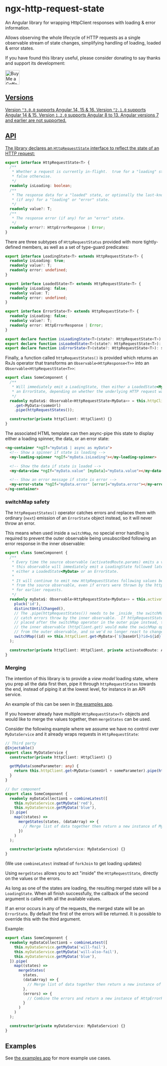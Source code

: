 # ngx-http-request-state

An Angular library for wrapping HttpClient responses with loading & error information.

Allows observing the whole lifecycle of HTTP requests as a single observable stream
of state changes, simplifying handling of loading, loaded & error states.

If you have found this library useful, please consider donating to say thanks and
support its development:

<a href='https://ko-fi.com/daicodes' target='_blank'><img height='35' style='border:0px;height:46px;' src='https://az743702.vo.msecnd.net/cdn/kofi3.png?v=0' border='0' alt='Buy Me a Coffee at ko-fi.com' />

## Versions

Version `^3.0.0` supports Angular 14, 15 & 16.
Version `^2.1.0` supports Angular 14 & 15.
Version `1.2.0` supports Angular 8 to 13.
Angular versions 7 and earlier are not supported.

## API

The library declares an `HttpRequestState` interface to reflect the state of an HTTP
request:

```typescript
export interface HttpRequestState<T> {
  /**
   * Whether a request is currently in-flight.  true for a "loading" state,
   * false otherwise.
   */
  readonly isLoading: boolean;
  /**
   * The response data for a "loaded" state, or optionally the last-known data
   * (if any) for a "loading" or "error" state.
   */
  readonly value?: T;
  /**
   * The response error (if any) for an "error" state.
   */
  readonly error?: HttpErrorResponse | Error;
}
```

There are three subtypes of `HttpRequestStatus` provided with more tightly-defined members,
as well as a set of type-guard predicates:

```typescript
export interface LoadingState<T> extends HttpRequestState<T> {
  readonly isLoading: true;
  readonly value?: T;
  readonly error: undefined;
}

export interface LoadedState<T> extends HttpRequestState<T> {
  readonly isLoading: false;
  readonly value: T;
  readonly error: undefined;
}

export interface ErrorState<T> extends HttpRequestState<T> {
  readonly isLoading: false;
  readonly value?: T;
  readonly error: HttpErrorResponse | Error;
}

export declare function isLoadingState<T>(state?: HttpRequestState<T>): state is LoadingState<T>;
export declare function isLoadedState<T>(state?: HttpRequestState<T>): state is LoadedState<T>;
export declare function isErrorState<T>(state?: HttpRequestState<T>): state is ErrorState<T>;
```

Finally, a function called `httpRequestStates()` is provided which returns an RxJs operator
that transforms an `Observable<HttpResponse<T>>` into an `Observable<HttpRequestState<T>>`:

```typescript
export class SomeComponent {
  /**
   * Will immediately emit a LoadingState, then either a LoadedState<MyData> or
   * an ErrorState, depending on whether the underlying HTTP request was successful.
   */
  readonly myData$: Observable<HttpRequestState<MyData>> = this.httpClient
    .get<MyData>(someUrl)
    .pipe(httpRequestStates());

  constructor(private httpClient: HttpClient) {}
}
```

The associated HTML template can then async-pipe this state to display either a loading
spinner, the data, or an error state:

```html
<ng-container *ngIf="myData$ | async as myData">
  <!-- Show a spinner if state is loading -->
  <my-loading-spinner *ngIf="myData.isLoading"></my-loading-spinner>

  <!-- Show the data if state is loaded -->
  <my-data-view *ngIf="myData.value" [myData]="myData.value"></my-data-view>

  <!-- Show an error message if state is error -->
  <my-error-state *ngIf="myData.error" [error]="myData.error"></my-error-state>
</ng-container>
```

### switchMap safety

The `httpRequestStates()` operator catches errors and replaces them with ordinary (`next`) emission of
an `ErrorState` object instead, so it will never throw an error.

This means when used inside a `switchMap`, no special error handling is required to prevent the outer
observable being unsubscribed following an error response in the inner observable:

```typescript
export class SomeComponent {
  /**
   * Every time the source observable (activatedRoute.params) emits a value,
   * this observable will immediately emit a LoadingState followed later by
   * either a LoadedState<MyData> or an ErrorState.
   *
   * It will continue to emit new HttpRequestStates following values being emitted
   * from the source observable, even if errors were thrown by the http client
   * for earlier requests.
   */
  readonly myData$: Observable<HttpRequestState<MyData>> = this.activatedRoute.params.pipe(
    pluck('id'),
    distinctUntilChanged(),
    // The .pipe(httpRequestStates()) needs to be _inside_ the switchMap so that it can
    // catch errors throw by the inner observable.  If httpRequestStates() was just
    // placed after the switchMap operator in the outer pipe instead, then an error from
    // the inner observable (httpClient.get) would make the swichMap operator unsubcribe
    // from the outer observable, and so we'd no longer react to changes in the route params.
    switchMap((id) => this.httpClient.get<MyData>(`${baseUrl}?id=${id}`).pipe(httpRequestStates()))
  );

  constructor(private httpClient: HttpClient, private activatedRoute: ActivatedRoute) {}
}
```

### Merging

The intention of this library is to provide a _view model_ loading state, where you prep all the data
first then, pipe it through `httpRequestStates` towards the end, instead of piping it at the lowest level,
for instance in an API service.

An example of this can be seen in [the examples app](https://github.com/daiscog/ngx-http-request-state/tree/main/apps/examples/src/app/multiple-data-sources/container/multiple-sources-container.component.ts).

If you however already have multiple `HttpRequestState<T>` objects and would like to merge the values together,
then `mergeStates` can be used.

Consider the following example where we assume we have no control over `MyDataService` and it already wraps requests in `HttpRequestState`:

```typescript
// Third party
@Injectable()
export class MyDataService {
  constructor(private httpClient: HttpClient) {}

  getMyData(someParameter: any) {
    return this.httpClient.get<MyData>(someUrl + someParameter).pipe(httpRequestStates());
  }
}

// Our component
export class SomeComponent {
  readonly myDataCollection$ = combineLatest([
    this.myDataService.getMyData('red'),
    this.myDataService.getMyData('blue'),
  ]).pipe(
    map((states) =>
      mergeStates(states, (dataArray) => {
        // Merge list of data together then return a new instance of MyData
      })
    )
  );

  constructor(private myDataService: MyDataService) {}
}
```

(We use `combineLatest` instead of `forkJoin` to get loading updates)

Using `mergeStates` allows you to act "inside" the `HttpRequestState`, directly on the values or the errors.

As long as one of the states are loading, the resulting merged state will be a `LoadingState`.
When all finish successfully, the callback of the second argument is called with all the available values.

If an error occurs in any of the requests, the merged state will be an `ErrorState`.
By default the first of the errors will be returned.
It is possible to override this with the third argument.

Example:

```typescript
export class SomeComponent {
  readonly myDataCollection$ = combineLatest([
    this.myDataService.getMyData('will-fail'),
    this.myDataService.getMyData('will-also-fail'),
    this.myDataService.getMyData('blue'),
  ]).pipe(
    map((states) =>
      mergeStates(
        states,
        (dataArray) => {
          // Merge list of data together then return a new instance of MyData
        },
        (errors) => {
          // Combine the errors and return a new instance of HttpErrorResponse or Error
        }
      )
    )
  );

  constructor(private myDataService: MyDataService) {}
}
```

## Examples

See [the examples app](https://github.com/daiscog/ngx-http-request-state/tree/main/apps/examples/src/app) for more example use cases.
